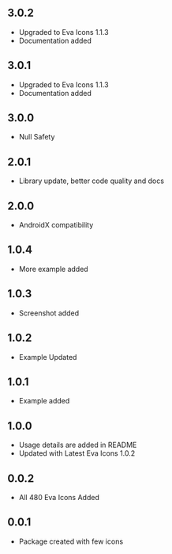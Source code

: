 ## 3.0.2

- Upgraded to Eva Icons 1.1.3
- Documentation added

## 3.0.1

- Upgraded to Eva Icons 1.1.3
- Documentation added

## 3.0.0

- Null Safety

## 2.0.1

- Library update, better code quality and docs

## 2.0.0

- AndroidX compatibility

## 1.0.4

- More example added

## 1.0.3

- Screenshot added

## 1.0.2

- Example Updated

## 1.0.1

- Example added

## 1.0.0

- Usage details are added in README
- Updated with Latest Eva Icons 1.0.2

## 0.0.2

- All 480 Eva Icons Added

## 0.0.1

- Package created with few icons
